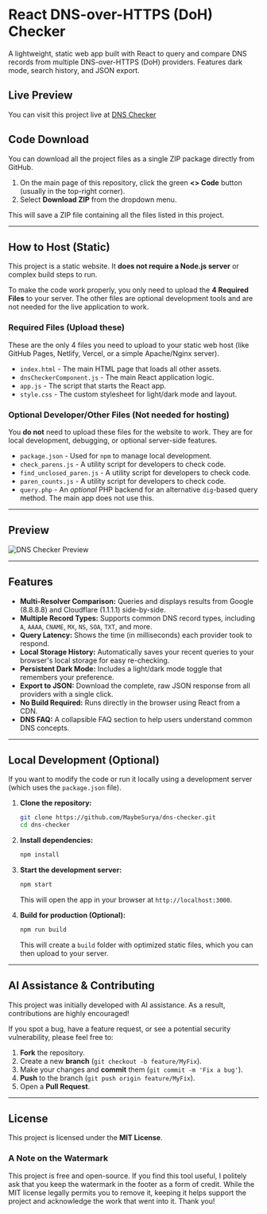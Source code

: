 # React DNS-over-HTTPS (DoH) Checker

A lightweight, static web app built with React to query and compare DNS records from multiple DNS-over-HTTPS (DoH) providers. Features dark mode, search history, and JSON export.

## Live Preview 

You can visit this project live at <a href="https://dns-checker.maybesurya.live">DNS Checker</a>

## Code Download

You can download all the project files as a single ZIP package directly from GitHub.

1.  On the main page of this repository, click the green **<> Code** button (usually in the top-right corner).
2.  Select **Download ZIP** from the dropdown menu.

This will save a ZIP file containing all the files listed in this project.

---

## How to Host (Static)

This project is a static website. It **does not require a Node.js server** or complex build steps to run.

To make the code work properly, you only need to upload the **4 Required Files** to your server. The other files are optional development tools and are not needed for the live application to work.

### Required Files (Upload these)
These are the only 4 files you need to upload to your static web host (like GitHub Pages, Netlify, Vercel, or a simple Apache/Nginx server).

* `index.html` - The main HTML page that loads all other assets.
* `dnsCheckerComponent.js` - The main React application logic.
* `app.js` - The script that starts the React app.
* `style.css` - The custom stylesheet for light/dark mode and layout.

### Optional Developer/Other Files (Not needed for hosting)
You **do not** need to upload these files for the website to work. They are for local development, debugging, or optional server-side features.

* `package.json` - Used for `npm` to manage local development.
* `check_parens.js` - A utility script for developers to check code.
* `find_unclosed_paren.js` - A utility script for developers to check code.
* `paren_counts.js` - A utility script for developers to check code.
* `query.php` - An *optional* PHP backend for an alternative `dig`-based query method. The main app does not use this.

---

## Preview

![DNS Checker Preview](https://api.files.suryahost.in/dns-checker-github-project.png)

---

## Features

* **Multi-Resolver Comparison:** Queries and displays results from Google (8.8.8.8) and Cloudflare (1.1.1.1) side-by-side.
* **Multiple Record Types:** Supports common DNS record types, including `A`, `AAAA`, `CNAME`, `MX`, `NS`, `SOA`, `TXT`, and more.
* **Query Latency:** Shows the time (in milliseconds) each provider took to respond.
* **Local Storage History:** Automatically saves your recent queries to your browser's local storage for easy re-checking.
* **Persistent Dark Mode:** Includes a light/dark mode toggle that remembers your preference.
* **Export to JSON:** Download the complete, raw JSON response from all providers with a single click.
* **No Build Required:** Runs directly in the browser using React from a CDN.
* **DNS FAQ:** A collapsible FAQ section to help users understand common DNS concepts.

---

## Local Development (Optional)

If you want to modify the code or run it locally using a development server (which uses the `package.json` file).

1.  **Clone the repository:**
    ```bash
    git clone https://github.com/MaybeSurya/dns-checker.git
    cd dns-checker
    ```

2.  **Install dependencies:**
    ```bash
    npm install
    ```

3.  **Start the development server:**
    ```bash
    npm start
    ```
    This will open the app in your browser at `http://localhost:3000`.

4.  **Build for production (Optional):**
    ```bash
    npm run build
    ```
    This will create a `build` folder with optimized static files, which you can then upload to your server.

---

## AI Assistance & Contributing

This project was initially developed with AI assistance. As a result, contributions are highly encouraged!

If you spot a bug, have a feature request, or see a potential security vulnerability, please feel free to:

1.  **Fork** the repository.
2.  Create a new **branch** (`git checkout -b feature/MyFix`).
3.  Make your changes and **commit** them (`git commit -m 'Fix a bug'`).
4.  **Push** to the branch (`git push origin feature/MyFix`).
5.  Open a **Pull Request**.

---

## License

This project is licensed under the **MIT License**.

### A Note on the Watermark

This project is free and open-source. If you find this tool useful, I politely ask that you keep the watermark in the footer as a form of credit. While the MIT license legally permits you to remove it, keeping it helps support the project and acknowledge the work that went into it. Thank you!
